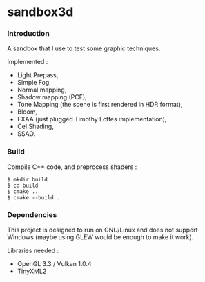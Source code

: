 sandbox3d
=========

### Introduction

A sandbox that I use to test some graphic techniques.

Implemented :
- Light Prepass,
- Simple Fog,
- Normal mapping,
- Shadow mapping (PCF),
- Tone Mapping (the scene is first rendered in HDR format),
- Bloom,
- FXAA (just plugged Timothy Lottes implementation),
- Cel Shading,
- SSAO.

### Build

Compile C++ code, and preprocess shaders :
```
$ mkdir build
$ cd build
$ cmake ..
$ cmake --build .
```

### Dependencies

This project is designed to run on GNU/Linux and does not support Windows (maybe using GLEW would be enough to make it work).

Libraries needed :
- OpenGL 3.3 / Vulkan 1.0.4
- TinyXML2
